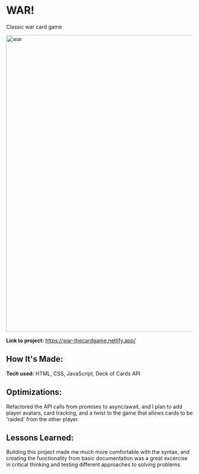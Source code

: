 # WAR!

Classic war card game

<img width="800" alt="war" src="./img/war.png">

**Link to project:** https://war-thecardgame.netlify.app/

## How It's Made:

**Tech used:** HTML, CSS, JavaScript, Deck of Cards API

## Optimizations:

Refactored the API calls from promises to async/await, and I plan to add player avatars, card tracking, and a twist to the game that allows cards to be 'raided' from the other player.

## Lessons Learned:

Building this project made me much more comfortable with the syntax, and creating the functionality from basic documentation was a great excercise in critical thinking and testing different approaches to solving problems.
